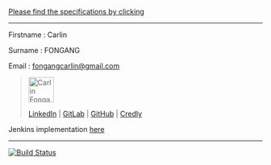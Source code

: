 [Please find the specifications by clicking](https://github.com/eazytraining/)

------------
Firstname : Carlin

Surname : FONGANG

Email : fongangcarlin@gmail.com

><img src="https://media.licdn.com/dms/image/C4E03AQEUnPkOFFTrWQ/profile-displayphoto-shrink_400_400/0/1618084678051?e=1710979200&v=beta&t=sMjRKoI0WFlbqYYgN0TWVobs9k31DBeSiOffAOM8HAo" width="50" height="50" alt="Carlin Fongang"> 
>
>[LinkedIn](https://www.linkedin.com/in/carlinfongang/) | [GitLab](https://gitlab.com/carlinfongang) | [GitHub](https://githut.com/carlinfongang) | [Credly](https://www.credly.com/users/carlin-fongang/badges)

Jenkins implementation [here](https://gitlab.com/CarlinFongang-Labs/jenkins-cicd/lab7-test-fonctionnement.git)
_______

[![Build Status](http://44.222.244.69:8080/buildStatus/icon?job=alpinehelloworld)](http://44.222.244.69:8080/job/alpinehelloworld/)



